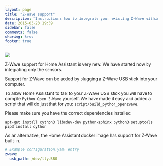 ```yaml
---
layout: page
title: "Z-Wave support"
description: "Instructions how to integrate your existing Z-Wave within Home Assistant."
date: 2015-03-23 19:59
sidebar: false
comments: false
sharing: true
footer: true
---
```


<img src='/images/supported_brands/z-wave.png' class='brand pull-right' />

Z-Wave support for Home Assistant is very new. We have started now by integrating only the sensors.

Support for Z-Wave can be added by plugging a Z-Wave USB stick into your computer.

To allow Home Assistant to talk to your Z-Wave USB stick you will have to compile `Python Open Z-Wave` yourself. We have made it easy and added a script that will do just that for you: `script/build_python_openzwave`.

Please make sure you have the correct dependencies installed:

```
apt-get install cython3 libudev-dev python-sphinx python3-setuptools
pip3 install cython
```

As an alternative, the Home Assistant docker image has support for Z-Wave built-in.

```yaml
# Example configuration.yaml entry
zwave:
  usb_path: /dev/ttyUSB0
```

